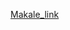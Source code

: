 [Makale_link](https://blog.gunduzdanismanlik.com/index.php?/archives/24-PostgreSQL-Guevenlik-Ayarlar-ve-OEnerileri.html)
